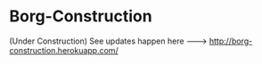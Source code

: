 # Borg-Construction
(Under Construction) See updates happen here ---> http://borg-construction.herokuapp.com/
